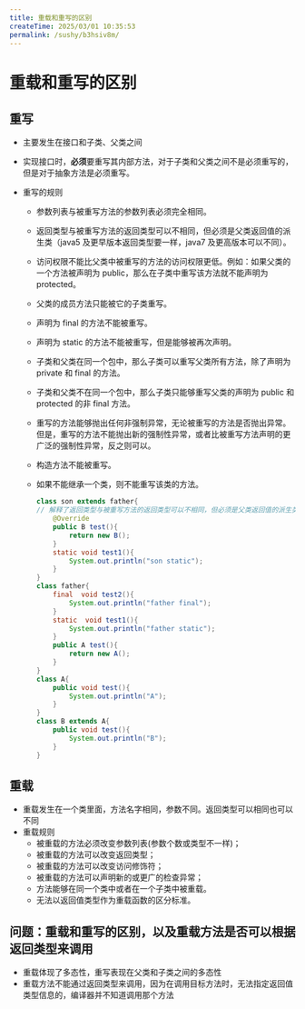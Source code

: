 ```yaml
---
title: 重载和重写的区别
createTime: 2025/03/01 10:35:53
permalink: /sushy/b3hsiv8m/
---
```

# 重载和重写的区别

## 重写

- 主要发生在接口和子类、父类之间

- 实现接口时，**必须**要重写其内部方法，对于子类和父类之间不是必须重写的，但是对于抽象方法是必须重写。

- 重写的规则

  - 参数列表与被重写方法的参数列表必须完全相同。

  - 返回类型与被重写方法的返回类型可以不相同，但必须是父类返回值的派生类（java5 及更早版本返回类型要一样，java7 及更高版本可以不同）。

  - 访问权限不能比父类中被重写的方法的访问权限更低。例如：如果父类的一个方法被声明为 public，那么在子类中重写该方法就不能声明为 protected。

  - 父类的成员方法只能被它的子类重写。

  - 声明为 final 的方法不能被重写。

  - 声明为 static 的方法不能被重写，但是能够被再次声明。

  - 子类和父类在同一个包中，那么子类可以重写父类所有方法，除了声明为 private 和 final 的方法。

  - 子类和父类不在同一个包中，那么子类只能够重写父类的声明为 public 和 protected 的非 final 方法。

  - 重写的方法能够抛出任何非强制异常，无论被重写的方法是否抛出异常。但是，重写的方法不能抛出新的强制性异常，或者比被重写方法声明的更广泛的强制性异常，反之则可以。

  - 构造方法不能被重写。

  - 如果不能继承一个类，则不能重写该类的方法。

    ```java
    class son extends father{
    // 解释了返回类型与被重写方法的返回类型可以不相同，但必须是父类返回值的派生类  
        @Override
        public B test(){
            return new B();
        }
        static void test1(){
            System.out.println("son static");
        }
    }
    class father{
        final  void test2(){
            System.out.println("father final");
        }
        static  void test1(){
            System.out.println("father static");
        }
        public A test(){
            return new A();
        }
    }
    class A{
        public void test(){
            System.out.println("A");
        }
    }
    class B extends A{
        public void test(){
            System.out.println("B");
        }
    }
    ```

## 重载

- 重载发生在一个类里面，方法名字相同，参数不同。返回类型可以相同也可以不同
- 重载规则
  - 被重载的方法必须改变参数列表(参数个数或类型不一样)；
  - 被重载的方法可以改变返回类型；
  - 被重载的方法可以改变访问修饰符；
  - 被重载的方法可以声明新的或更广的检查异常；
  - 方法能够在同一个类中或者在一个子类中被重载。
  - 无法以返回值类型作为重载函数的区分标准。

## 问题：重载和重写的区别，以及重载方法是否可以根据返回类型来调用

- 重载体现了多态性，重写表现在父类和子类之间的多态性
- 重载方法不能通过返回类型来调用，因为在调用目标方法时，无法指定返回值类型信息的，编译器并不知道调用那个方法